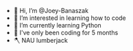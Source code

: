 - 👋 Hi, I’m @Joey-Banaszak
- 👀 I’m interested in learning how to code
- 🌱 I’m currently learning Python
- 🥸 I've only been coding for 5 months
- 🪓 NAU lumberjack


<!---
Joey-Banaszak/Joey-Banaszak is a ✨ special ✨ repository because its `README.md` (this file) appears on your GitHub profile.
You can click the Preview link to take a look at your changes.
--->
